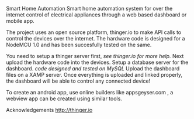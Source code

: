 Smart Home Automation
Smart home automation system for over the internet control of electrical appliances through a web based dashboard or mobile app.

The project uses an open source platform, thinger.io to make API calls to control the devices over the internet.
The hardware code is designed for a NodeMCU 1.0 and has been succesfully tested on the same.

You need to setup a thinger server first, *see thinger.io for more help.*
Next upload the hardware code into the devices.
Setup a database server for the dashboard. *code designed and tested on MySQL*
Upload the dashboard files on a XAMP server.
Once everything is uploaded and linked properly, the dashboard will be able to control any connected device!

To create an android app, use online builders like appsgeyser.com , a webview app can be created using similar tools.

Acknowledgements
http://thinger.io

